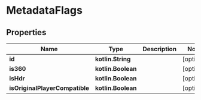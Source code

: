 
# MetadataFlags

## Properties
| Name | Type | Description | Notes |
| ------------ | ------------- | ------------- | ------------- |
| **id** | **kotlin.String** |  |  [optional] |
| **is360** | **kotlin.Boolean** |  |  [optional] |
| **isHdr** | **kotlin.Boolean** |  |  [optional] |
| **isOriginalPlayerCompatible** | **kotlin.Boolean** |  |  [optional] |



